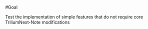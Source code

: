 #Goal

Test the implementation of simple features that do not require core TriliumNext-Note modifications
